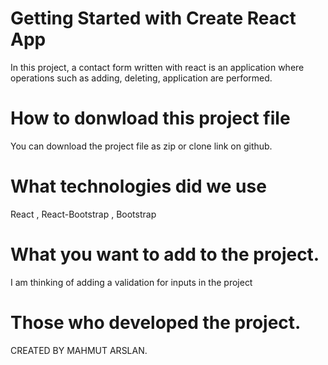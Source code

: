 # Getting Started with Create React App


In this project, a contact form written with react is an application where operations such as adding, deleting, application are performed.

# How to donwload this project file

You can download the project file as zip or clone link on github.

# What technologies did we use

React , React-Bootstrap , Bootstrap

# What you want to add to the project.

I am thinking of adding a validation for inputs in the project

# Those who developed the project.

CREATED BY MAHMUT ARSLAN.

